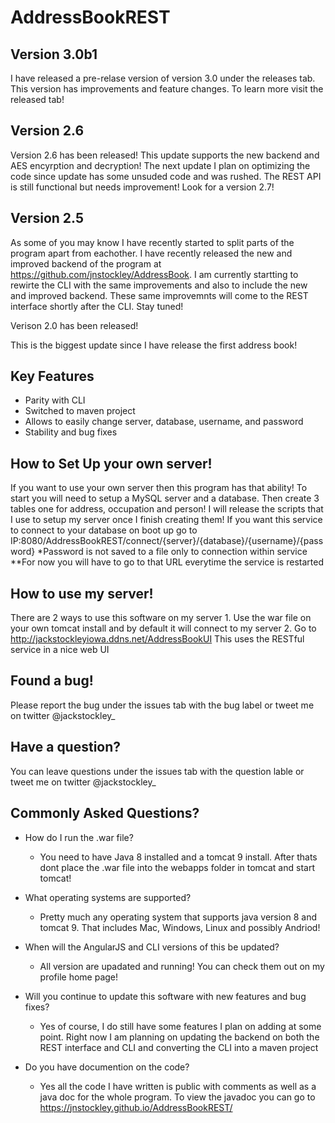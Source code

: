 # AddressBookREST

## Version 3.0b1
I have released a pre-relase version of version 3.0 under the releases tab. This version has improvements and feature changes. To learn more visit the released tab!

## Version 2.6
Version 2.6 has been released! This update supports the new backend and AES encyrption and decryption! The next update I plan on optimizing the code since update has some unsuded code and was rushed. The REST API is still functional but needs improvement! Look for a version 2.7!

## Version 2.5
As some of you may know I have recently started to split parts of the program apart from eachother. I have recently released the new and improved backend of the program at https://github.com/jnstockley/AddressBook. I am currently startting to rewirte the CLI with the same improvements and also to include the new and improved backend. These same improvemnts will come to the REST interface shortly after the CLI. Stay tuned!

Verison 2.0 has been released!

This is the biggest update since I have release the first address book!

## Key Features
 - Parity with CLI
 - Switched to maven project
 - Allows to easily change server, database, username, and password
 - Stability and bug fixes
 
 ## How to Set Up your own server!
  If you want to use your own server then this program has that ability!
  To start you will need to setup a MySQL server and a database.
  Then create 3 tables one for address, occupation and person!
  I will release the scripts that I use to setup my server once I finish creating them!
  If you want this service to connect to your database on boot up go to IP:8080/AddressBookREST/connect/{server}/{database}/{username}/{password}
  *Password is not saved to a file only to connection within service
  **For now you will have to go to that URL everytime the service is restarted
  
 ## How to use my server!
  There are 2 ways to use this software on my server
    1. Use the war file on your own tomcat install and by default it will connect to my server
    2. Go to http://jackstockleyiowa.ddns.net/AddressBookUI This uses the RESTful service in a nice web UI
  
 ## Found a bug!
  Please report the bug under the issues tab with the bug label or tweet me on twitter @jackstockley_
 
 ## Have a question?
  You can leave questions under the issues tab with the question lable or tweet me on twitter @jackstockley_
  
 ## Commonly Asked Questions?
  - How do I run the .war file?
    - You need to have Java 8 installed and a tomcat 9 install. After thats dont place the .war file into the webapps folder in tomcat and start tomcat!
 
 - What operating systems are supported?
   - Pretty much any operating system that supports java version 8 and tomcat 9. That includes Mac, Windows, Linux and possibly Andriod!
   
- When will the AngularJS and CLI versions of this be updated?
  - All version are upadated and running! You can check them out on my profile home page!
  
- Will you continue to update this software with new features and bug fixes?
  - Yes of course, I do still have some features I plan on adding at some point. Right now I am planning on updating the backend on both the REST interface and CLI and converting the CLI into a maven project
  
- Do you have documention on the code?
  - Yes all the code I have written is public with comments as well as a java doc for the whole program. To view the javadoc you can go to https://jnstockley.github.io/AddressBookREST/
